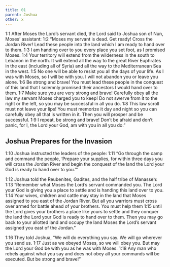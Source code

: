 ```yaml
---
title: 01
parent: Joshua
other: x
---
```


<a name="1:1">1:1</a> After Moses the Lord’s servant died, the Lord said to Joshua son of Nun, Moses’ assistant: <a name="1:2">1:2</a> “Moses my servant is dead. Get ready! Cross the Jordan River! Lead these people into the land which I am ready to hand over to them. <a name="1:3">1:3</a> I am handing over to you every place you set foot, as I promised Moses. <a name="1:4">1:4</a> Your territory will extend from the wilderness in the south to Lebanon in the north. It will extend all the way to the great River Euphrates in the east (including all of Syria) and all the way to the Mediterranean Sea in the west. <a name="1:5">1:5</a> No one will be able to resist you all the days of your life. As I was with Moses, so I will be with you. I will not abandon you or leave you alone. <a name="1:6">1:6</a> Be strong and brave! You must lead these people in the conquest of this land that I solemnly promised their ancestors I would hand over to them. <a name="1:7">1:7</a> Make sure you are very strong and brave! Carefully obey all the law my servant Moses charged you to keep! Do not swerve from it to the right or the left, so you may be successful in all you do. <a name="1:8">1:8</a> This law scroll must not leave your lips! You must memorize it day and night so you can carefully obey all that is written in it. Then you will prosper and be successful. <a name="1:9">1:9</a> I repeat, be strong and brave! Don’t be afraid and don’t panic, for I, the Lord your God, am with you in all you do.”

## Joshua Prepares for the Invasion

<a name="1:10">1:10</a> Joshua instructed the leaders of the people: <a name="1:11">1:11</a> “Go through the camp and command the people, ‘Prepare your supplies, for within three days you will cross the Jordan River and begin the conquest of the land the Lord your God is ready to hand over to you.’”

<a name="1:12">1:12</a> Joshua told the Reubenites, Gadites, and the half tribe of Manasseh: <a name="1:13">1:13</a> “Remember what Moses the Lord’s servant commanded you. The Lord your God is giving you a place to settle and is handing this land over to you. <a name="1:14">1:14</a> Your wives, children and cattle may stay in the land that Moses assigned to you east of the Jordan River. But all you warriors must cross over armed for battle ahead of your brothers. You must help them <a name="1:15">1:15</a> until the Lord gives your brothers a place like yours to settle and they conquer the land the Lord your God is ready to hand over to them. Then you may go back to your allotted land and occupy the land Moses the Lord’s servant assigned you east of the Jordan.”

<a name="1:16">1:16</a> They told Joshua, “We will do everything you say. We will go wherever you send us. <a name="1:17">1:17</a> Just as we obeyed Moses, so we will obey you. But may the Lord your God be with you as he was with Moses. <a name="1:18">1:18</a> Any man who rebels against what you say and does not obey all your commands will be executed. But be strong and brave!”
